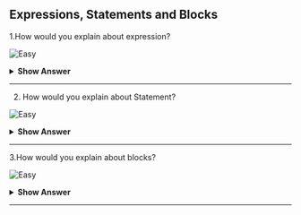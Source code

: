 ## Expressions, Statements and Blocks

1.How would you explain about expression?

![Easy](https://github.com/revaturelabs/interviewquestions/blob/dev/ComplexityTags/simple%20(2).svg)
<details>
  <summary> <b> Show Answer </b></summary>
<blockquote>

- An expression is madeup of variable, constants and operators.

	**Example**
    ```java
    System.out.println(variable1==variable2);
    ```
- The above statement will return boolean value based whether they are equal or not.

	**Example**

    		`x + y*8 + 5/Z`
- In this expression, we have to seperate them by using brackets else it will executes in bodmos rule.
- We can give the expression using brackets based on our requirements like `(x + y)*((8 + 5)/Z)`
</details>
</blockquote>

---

2. How would you explain about Statement?

![Easy](https://github.com/revaturelabs/interviewquestions/blob/dev/ComplexityTags/simple%20(2).svg)
<details>
  <summary> <b> Show Answer </b></summary>
<blockquote>
	
- Statements are like sentences in a language.
- We can use semicolon to seperate the statements(;).
- There are for four types of statements.	
  - Assignment statement : to Assign the values to varaible
  - Increment or decreament statement : `++` or `--`
  - Method invocations statement - calling the method
  - Object creation statement - object created with reference
</details>
</blockquote>

---

3.How would you explain about blocks?

![Easy](https://github.com/revaturelabs/interviewquestions/blob/dev/ComplexityTags/simple%20(2).svg)
<details>
  <summary> <b> Show Answer </b></summary>
<blockquote>

- A block starts with braces open and end with braces close.
- All the open braces should be balanced by close braces.
    
```java
public class Example {// opening class
	public static void main(String[] args) {// opening method
		System.out.println("Hello");
	}// closing method
}// closing class
```
</details>
</blockquote>

---
